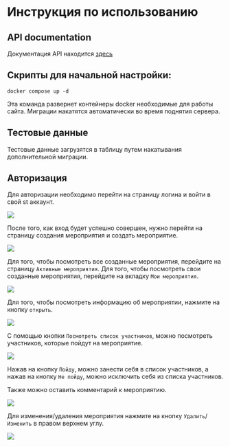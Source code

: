 # Инструкция по использованию

## API documentation
Документация API находится [здесь](http://188.120.226.6.backendserver.ninja:8000/api/v1/docs)

## Скрипты для начальной настройки:
`docker compose up -d`

Эта команда развернет контейнеры docker необходимые для работы сайта. Миграции накатятся автоматически во время поднятия сервера.
## Тестовые данные
Тестовые данные загрузятся в таблицу путем накатывания дополнительной миграции.

## Авторизация

Для авторизации необходимо перейти на страницу логина и войти в свой st аккаунт.

![](https://i.postimg.cc/3wdPZ4Cf/2021-12-19-00-10-44.png)

После того, как вход будет успешно совершен, нужно перейти на страницу создания мероприятия и создать мероприятие.

![](https://i.postimg.cc/SNgTtQKB/2021-12-19-00-13-09.png)

Для того, чтобы посмотреть все созданные мероприятия, перейдите на страницу `Активные мероприятия`. Для того, чтобы посмотреть свои созданные мероприятия, перейдите на вкладку `Мои мероприятия`.

![](https://i.postimg.cc/Y9JLV4PC/2021-12-19-00-53-26.png)

Для того, чтобы посмотреть информацию об мероприятии, нажмите на кнопку `открыть`.

![](https://i.postimg.cc/QMzF99hJ/2021-12-19-00-56-36.png)

С помощью кнопки `Посмотреть список участников`, можно посмотреть участников, которые пойдут на мероприятие.

![](https://i.postimg.cc/9MTQDLxc/image.png)

Нажав на кнопку `Пойду`, можно занести себя в список участников, а нажав на кнопку `Не пойду`, можно исключить себя из списка участников.

Также можно оставить комментарий к мероприятию.

![](https://i.postimg.cc/1tSLKMmm/2021-12-19-01-05-53.png)

Для изменения/удаления мероприятия нажмите на кнопку `Удалить`/`Изменить` в правом верхнем углу.

![](https://i.postimg.cc/0jbZGJw5/2021-12-19-01-08-42.png)